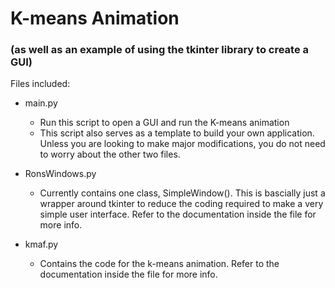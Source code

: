 # K-means Animation 
### (as well as an example of using the tkinter library to create a GUI)

Files included:

- main.py
  - Run this script to open a GUI and run the K-means animation
  - This script also serves as a template to build your own application.  Unless you are looking to make major modifications, you do not need to worry about the other two files.

- RonsWindows.py
  - Currently contains one class, SimpleWindow().  This is bascially just a wrapper around tkinter to reduce the coding required to make a very simple user interface. Refer to the documentation inside the file for more info.
  
- kmaf.py
  - Contains the code for the k-means animation.  Refer to the documentation inside the file for more info.

